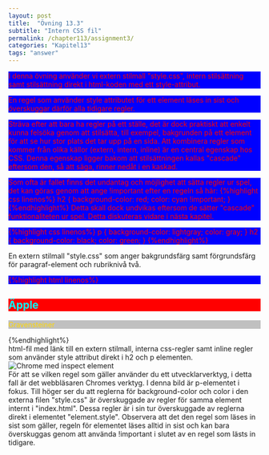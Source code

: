 ```yaml
---
layout: post
title:  "Övning 13.3"
subtitle: "Intern CSS fil"
permalink: /chapter113/assignment3/
categories: "Kapitel13"
tags: "answer"
---
```

I denna övning använder vi extern stilmall "style.css", intern stilsättning samt stilsättning direkt i html-koden med ett style-attribut.

En regel som använder style attributet för ett element läses in sist och överskuggar därför alla tidigare regler.

Sträva efter att bara ha regler på ett ställe, det är dock praktiskt att enkelt kunna felsöka genom att stilsätta, till exempel, bakgrunden på ett element för att se hur stor plats det tar upp på en sida. Att kombinera regler som kommer från olika källor (extern, intern, inline) är en central egenskap hos CSS. Denna egenskap ligger bakom att stilsättningen kallas "cascade" eftersom den, så att säga, rinner nedåt i en kaskad.

Som ofta är fallet finns det undantag och möjlighet att sätta regler ur spel, det kan göras genom att ange !important efter en regeln så här:
{%highlight css linenos%}
h2 {
  background-color: red;
  color: cyan !important;
}
{%endhighlight%}
Detta skall dock undvikas eftersom de sätter "cascade" funktionaliteten ur spel. Detta diskuteras vidare i nästa kapitel.

{%highlight css linenos%}
p {
  background-color: lightgray;
  color: gray;
}
h2 {
  background-color: black;
  color: green;
}
{%endhighlight%}
<figcaption>En extern stilmall "style.css" som anger bakgrundsfärg samt förgrundsfärg för paragraf-element och rubriknivå två.</figcaption>

{%highlight html linenos%}
<!DOCTYPE html>
<html lang="sv">
  <head>
    <title>Introduktion till HTML och CSS</title>
    <link rel="stylesheet" href="style.css">
    <style>
      p {
        background-color: blue;
        color: red;
      }
      h2 {
        background-color: red;
        color: cyan !important;
      }
    </style>
    <meta charset="utf-8">
  </head>
  <body>
    <article>
      <h2 style="color: orange">Äpple</h2>
      <p style="color: gold; background-color: silver;">Gravensteiner</p>
    </article>
  </body>
</html>
{%endhighlight%}
<figcaption>html-fil med länk till en extern stilmall, interna css-regler samt inline regler som använder style attribut direkt i h2 och p elementen.</figcaption>



<img src="{{ site.url | append:site.baseurl}}/assets/images/chapter13-assignment3.PNG" alt="Chrome med inspect element"/>
<figcaption>För att se vilken regel som gäller använder du ett utvecklarverktyg, i detta fall är det webbläsaren Chromes verktyg. I denna bild är p-elementet i fokus. Till höger ser du att reglerna för background-color och color i den externa filen "style.css" är överskuggade av regler för samma element internt i "index.html". Dessa regler är i sin tur överskuggade av reglerna direkt i elementet "element.style". Observera att  det den regel som läses in sist som gäller, regeln för elementet läses alltid in sist och kan bara överskuggas genom att använda !important i slutet av en regel som lästs in tidigare.</figcaption>
